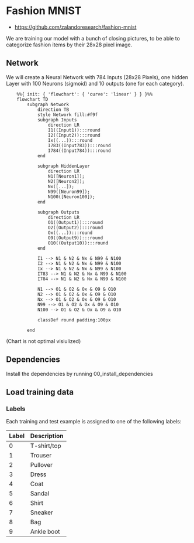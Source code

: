 # Fashion MNIST

* https://github.com/zalandoresearch/fashion-mnist

We are training our model with a bunch of closing pictures, to be able to categorize fashion items by their 28x28 pixel image.

## Network

We will create a Neural Network with 784 Inputs (28x28 Pixels), one hidden Layer with 100 Neurons (sigmoid) and 10 outputs (one for each category).

```mermaid
    %%{ init: { 'flowchart': { 'curve': 'linear' } } }%%
    flowchart TD
        subgraph Network
            direction TB
            style Network fill:#f9f
            subgraph Inputs
                direction LR
                I1((Input1)):::round
                I2((Input2)):::round
                Ix((...)):::round
                I783((Input783)):::round
                I784((Input784)):::round
            end

            subgraph HiddenLayer
                direction LR
                N1([Neuron1]);
                N2([Neuron2]);
                Nx([...]);
                N99([Neuron99]);
                N100([Neuron100]);
            end

            subgraph Outputs
                direction LR
                O1((Output1)):::round
                O2((Output2)):::round
                Ox((...)):::round
                O9((Output9)):::round
                O10((Output10)):::round
            end

            I1 --> N1 & N2 & Nx & N99 & N100
            I2 --> N1 & N2 & Nx & N99 & N100
            Ix --> N1 & N2 & Nx & N99 & N100
            I783 --> N1 & N2 & Nx & N99 & N100
            I784 --> N1 & N2 & Nx & N99 & N100

            N1 --> O1 & O2 & Ox & O9 & O10
            N2 --> O1 & O2 & Ox & O9 & O10
            Nx --> O1 & O2 & Ox & O9 & O10
            N99 --> O1 & O2 & Ox & O9 & O10
            N100 --> O1 & O2 & Ox & O9 & O10

            classDef round padding:100px

        end
```

(Chart is not optimal visiulized)

## Dependencies

Install the dependencies by running 00_install_dependencies

## Load training data

### Labels
Each training and test example is assigned to one of the following labels:

| Label | Description |
| --- | --- |
| 0 | T-shirt/top |
| 1 | Trouser |
| 2 | Pullover |
| 3 | Dress |
| 4 | Coat |
| 5 | Sandal |
| 6 | Shirt |
| 7 | Sneaker |
| 8 | Bag |
| 9 | Ankle boot |
